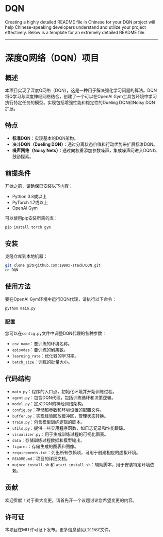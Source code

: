 # DQN
Creating a highly detailed README file in Chinese for your DQN project will help Chinese-speaking developers understand and utilize your project effectively. Below is a template for an extremely detailed README file:

---

# 深度Q网络（DQN）项目

## 概述
本项目实现了深度Q网络（DQN），这是一种用于解决强化学习问题的算法。DQN将Q学习与深度神经网络结合，创建了一个可以在OpenAI Gym工具包环境中学习执行特定任务的模型。实现包括增强性能和稳定性的Dueling DQN和Noisy DQN扩展。

## 特点
- **标准DQN**：实现基本的DQN架构。
- **决斗DQN（Dueling DQN）**：通过分离状态价值和行动优势来扩展标准DQN。
- **噪声网络（Noisy Nets）**：通过向权重添加参数噪声，集成噪声网进入DQN以鼓励探索。

## 前提条件
开始之前，请确保已安装以下内容：
- Python 3.8或以上
- PyTorch 1.7或以上
- OpenAI Gym

可以使用pip安装所需的库：

```bash
pip install torch gym
```

## 安装
克隆仓库到本地机器：

```bash
git clone git@github.com:1998x-stack/DQN.git
cd DQN
```

## 使用方法
要在OpenAI Gym环境中运行DQN代理，请执行以下命令：

```bash
python main.py
```

### 配置
您可以在`config.py`文件中调整DQN代理的各种参数：
- `env_name`：要训练的环境名称。
- `episodes`：要训练的剧集数。
- `learning_rate`：优化器的学习率。
- `batch_size`：训练的批量大小。

## 代码结构
- `main.py`：程序的入口点，初始化环境并开始训练过程。
- `agent.py`：包含DQN代理，包括训练循环和决策逻辑。
- `model.py`：定义DQN的神经网络架构。
- `config.py`：存储超参数和环境设置的配置文件。
- `buffer.py`：实现经验回放缓冲区，管理状态转换。
- `train.py`：包含模型训练逻辑的脚本。
- `utils.py`：提供一些实用程序函数，如日志记录和性能跟踪。
- `visualizer.py`：用于生成训练过程的可视化图表。
- `data`：存储训练过程数据和模型输出。
- `figures`：存储生成的图表和图像。
- `requirements.txt`：列出所有依赖项，可用于创建相应的虚拟环境。
- `README.md`：项目的详细文档。
- `mujoco_install.sh` 和 `atari_install.sh`：辅助脚本，用于安装特定环境依赖。

## 贡献
欢迎贡献！对于重大变更，请首先开一个议题讨论您希望变更的内容。

## 许可证
本项目在MIT许可证下发布。更多信息请见`LICENSE`文件。